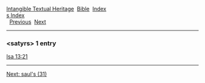 [Intangible Textual Heritage](../../index)  [Bible](../index) 
[Index](index)   
[s Index](_s_)  
  [Previous](c09811)  [Next](c09813) 

------------------------------------------------------------------------

### &lt;satyrs&gt; 1 entry

[Isa 13:21](../kjv/isa013.htm#021)  

------------------------------------------------------------------------

[Next: saul's (31)](c09813)
